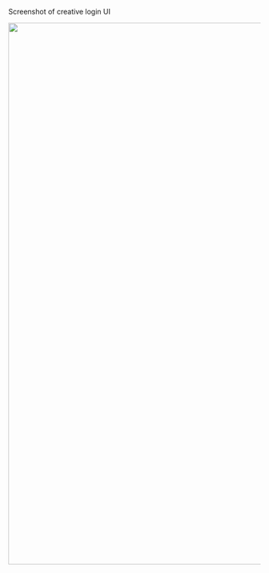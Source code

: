 Screenshot of creative login UI

<img src="https://github.com/aliappdevelop/login_ui/assets/152611678/5c55f5cf-ea29-495e-be5b-7ebe29b275c0" widht="475" height="1080">
